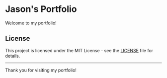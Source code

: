 # Jason's Portfolio

Welcome to my portfolio!

## License

This project is licensed under the MIT License - see the [LICENSE](LICENSE) file for details.

---

Thank you for visiting my portfolio!
